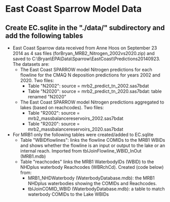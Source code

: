 East Coast Sparrow Model Data
========================================================
<!---
use these command instead of the knit icon if you want the data and work loaded into the R workspace
  library(knitr)
  knit('./data/ECdata.rmd')
-->

Create EC.sqlite in the "./data/" subdirectory and add the following tables
-------------------------
* East Coast Sparrow data received from Anne Hoos on September 23 2014 as 4 sas files (forBryan_MRB2_Nitrogen_2002vs2020.zip) and saved to C:\Bryan\EPA\Data\Sparrow\EastCoast\Predictions20140923. The datasets are: 
  * The East Coast SPARROW model Nitrogen predictions for each flowline for the CMAQ N deposition predictions for years 2002 and 2020. Two files:
    * Table "N2002": source = mrb2_predict_tn_2002.sas7bdat
    * Table "N2020": source = mrb2_predict_tn_2020.sas7bdat: table renamed "N2020" 
  * The East Coast SPARROW model Nitrogen predictions aggregated to lakes (based on reachcodes). Two files:
    * Table "R2002": source = mrb2_massbalancereservoirs_2002.sas7bdat
    * Table "R2020": source = mrb2_massbalancereservoirs_2020.sas7bdat
* For MRB1 only the following tables were created/added to EC.sqlite
  * Table "WBIDflowlines": links the flowline COMIDs to the MRB1 WBIDs and shows whether the flowline is an input or output to the lake or an internal reach. Imported from tblJoinFlowline_WBID_InOut (MRB1.mdb)
  * Table "reachcodes" links the MRB1 WaterbodyIDs (WBID) to the NHDplus waterbody Reachcodes (WBRchCd). Created (code below) from:
    * MRB1_NHDWaterbody (WaterbodyDatabase.mdb): the MRB1 NHDplus waterbodies showing the COMIDs and Reachcodes.
    * tblJoinCOMID_WBID (WaterbodyDatabase.mdb): a table to match waterbody COMIDs to the Lake WBIDs
    

















